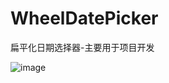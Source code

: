 # WheelDatePicker
扁平化日期选择器-主要用于项目开发

![image](https://github.com/lanzhiming/WheelDatePicker/tree/master/flatwheeldatepicker/src/main/res/raw/1.png)
